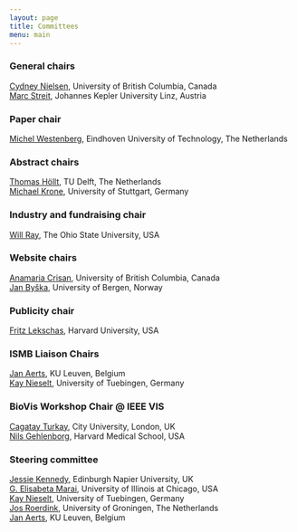 ```yaml
---
layout: page
title: Committees
menu: main
---
```

### General chairs
[Cydney Nielsen](http://www.cydney.org/), University of British Columbia, Canada<br />
[Marc Streit](http://marc-streit.com/), Johannes Kepler University Linz, Austria<br />

### Paper chair
[Michel Westenberg](http://www.win.tue.nl/~mwestenb/), Eindhoven University of Technology, The Netherlands<br />

### Abstract chairs
[Thomas Höllt](https://graphics.tudelft.nl/thomas-hollt/), TU Delft, The Netherlands<br />
[Michael Krone](http://www.visus.uni-stuttgart.de/institut/personen/wissenschaftliche-mitarbeiter/michael-krone.html), University of Stuttgart, Germany<br/>

### Industry and fundraising chair
[Will Ray](https://excelsior.asc.ohio-state.edu/~ray/), The Ohio State University, USA<br/>

### Website chairs
[Anamaria Crisan](http://www.cs.ubc.ca/~acrisan/), University of British Columbia, Canada<br />
[Jan Byška](http://www.uib.no/personer/Jan.Byska/), University of Bergen, Norway<br/>

### Publicity chair
[Fritz Lekschas](https://compbio.hms.harvard.edu/people/fritz-lekschas/), Harvard University, USA<br/>

### ISMB Liaison Chairs
[Jan Aerts](http://vda-lab.be), KU Leuven, Belgium<br />
[Kay Nieselt](http://it.inf.uni-tuebingen.de/), University of Tuebingen, Germany<br />

### BioVis Workshop Chair @ IEEE VIS
[Cagatay Turkay](http://staff.city.ac.uk/cagatay.turkay.1/), City University, London, UK<br />
[Nils Gehlenborg](http://www.gehlenborg.com/), Harvard Medical School, USA<br />

### Steering committee
[Jessie Kennedy](http://www.iidi.napier.ac.uk/c/people/peopleid/41), Edinburgh Napier University, UK<br />
[G. Elisabeta Marai](https://www.evl.uic.edu/marai/), University of Illinois at Chicago, USA<br />
[Kay Nieselt](http://it.inf.uni-tuebingen.de/), University of Tuebingen, Germany<br />
[Jos Roerdink](http://www.cs.rug.nl/~roe/), University of Groningen, The Netherlands<br />
[Jan Aerts](http://vda-lab.be), KU Leuven, Belgium<br />